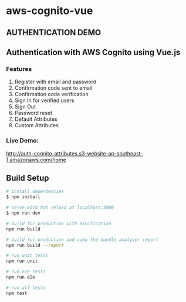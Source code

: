 # aws-cognito-vue

## AUTHENTICATION DEMO
## Authentication with AWS Cognito using Vue.js

### Features
1. Register with email and password
2. Confirmation code sent to email
3. Confirmation code verification
4. Sign In for verified users
5. Sign Out
6. Password reset
7. Default Attributes
8. Custom Attributes

### Live Demo:
http://auth-cognito-attributes.s3-website-ap-southeast-1.amazonaws.com/home

## Build Setup

``` bash
# install dependencies
$ npm install

# serve with hot reload at localhost:3000
$ npm run dev

# build for production with minification
npm run build

# build for production and view the bundle analyzer report
npm run build --report

# run unit tests
npm run unit

# run e2e tests
npm run e2e

# run all tests
npm test
```

